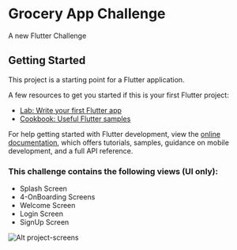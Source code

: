 # Grocery App Challenge

A new Flutter Challenge

## Getting Started

This project is a starting point for a Flutter application.

A few resources to get you started if this is your first Flutter project:

- [Lab: Write your first Flutter app](https://docs.flutter.dev/get-started/codelab)
- [Cookbook: Useful Flutter samples](https://docs.flutter.dev/cookbook)

For help getting started with Flutter development, view the
[online documentation](https://docs.flutter.dev/), which offers tutorials,
samples, guidance on mobile development, and a full API reference.

### This challenge contains the following views (UI only):
- Splash Screen
- 4-OnBoarding Screens
- Welcome Screen
- Login Screen
- SignUp Screen

  
![Alt project-screens](https://i.ibb.co/92YHhJ3/mockup.png)

